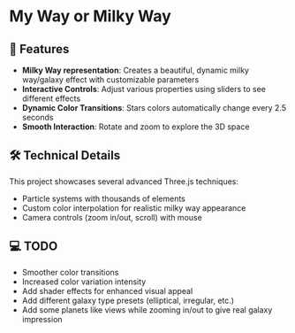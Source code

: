 # My Way or Milky Way 
 
## 🌌 Features
- **Milky Way representation**: Creates a beautiful, dynamic milky way/galaxy effect with customizable parameters
- **Interactive Controls**: Adjust various properties using sliders to see different effects
- **Dynamic Color Transitions**: Stars colors automatically change every 2.5 seconds
- **Smooth Interaction**: Rotate and zoom to explore the 3D space

## 🛠️ Technical Details
This project showcases several advanced Three.js techniques:
- Particle systems with thousands of elements
- Custom color interpolation for realistic milky way appearance
- Camera controls (zoom in/out, scroll) with mouse 

## 💻 TODO
  - Smoother color transitions
  - Increased color variation intensity
- Add shader effects for enhanced visual appeal
- Add different galaxy type presets (elliptical, irregular, etc.)
- Add some planets like views while zooming in/out to give real galaxy impression
